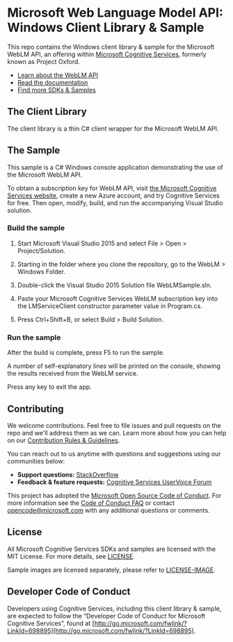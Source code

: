# Microsoft Web Language Model API: Windows Client Library & Sample
This repo contains the Windows client library & sample for the Microsoft WebLM API, an offering within [Microsoft Cognitive Services](https://www.microsoft.com/cognitive-services), formerly known as Project Oxford.
* [Learn about the WebLM API](https://www.microsoft.com/cognitive-services/en-us/web-language-model-api)
* [Read the documentation](https://www.microsoft.com/cognitive-services/en-us/web-language-model-api/documentation)
* [Find more SDKs & Samples](https://www.microsoft.com/cognitive-services/en-us/SDK-Sample?api=weblm)


## The Client Library
The client library is a thin C\# client wrapper for the Microsoft WebLM API.


## The Sample
This sample is a C# Windows console application demonstrating the use of the Microsoft WebLM API.

To obtain a subscription key for WebLM API, visit [the Microsoft Cognitive Services website](https://azure.microsoft.com/free/cognitive-services/), create a new Azure account, and try Cognitive Services for free. Then open, modify, build, and run the accompanying Visual Studio solution.


### Build the sample
 1. Start Microsoft Visual Studio 2015 and select File \> Open \> Project/Solution.

 2. Starting in the folder where you clone the repository, go to the WebLM \> Windows Folder.

 3. Double-click the Visual Studio 2015 Solution file WebLMSample.sln.

 4. Paste your Microsoft Cognitive Services WebLM subscription key into the LMServiceClient constructor parameter value in Program.cs.

 5. Press Ctrl+Shift+B, or select Build \> Build Solution.

### Run the sample
After the build is complete, press F5 to run the sample.

A number of self-explanatory lines will be printed on the console, showing the results received from the WebLM service.

Press any key to exit the app.


## Contributing
We welcome contributions. Feel free to file issues and pull requests on the repo and we'll address them as we can. Learn more about how you can help on our [Contribution Rules & Guidelines](</CONTRIBUTING.md>). 

You can reach out to us anytime with questions and suggestions using our communities below:
 - **Support questions:** [StackOverflow](<https://stackoverflow.com/questions/tagged/microsoft-cognitive>)
 - **Feedback & feature requests:** [Cognitive Services UserVoice Forum](<https://cognitive.uservoice.com>)

This project has adopted the [Microsoft Open Source Code of Conduct](https://opensource.microsoft.com/codeofconduct/). For more information see the [Code of Conduct FAQ](https://opensource.microsoft.com/codeofconduct/faq/) or contact [opencode@microsoft.com](mailto:opencode@microsoft.com) with any additional questions or comments.


## License
All Microsoft Cognitive Services SDKs and samples are licensed with the MIT License. For more details, see
[LICENSE](</LICENSE.md>).

Sample images are licensed separately, please refer to [LICENSE-IMAGE](</LICENSE-IMAGE.md>).


## Developer Code of Conduct
Developers using Cognitive Services, including this client library & sample, are expected to follow the “Developer Code of Conduct for Microsoft Cognitive Services”, found at [http://go.microsoft.com/fwlink/?LinkId=698895](http://go.microsoft.com/fwlink/?LinkId=698895).
